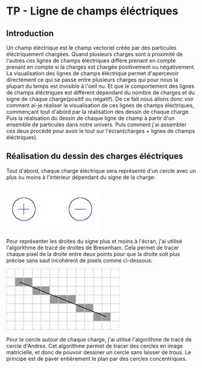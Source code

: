 # TP - Ligne de champs éléctriques

## **Introduction**

Un champ éléctrique est le champ vectoriel créée par des particules éléctriquement chargées. Quand plusieurs charges sont à proximité de l'autres ces lignes de champs éléctriques diffère prenant en compte prenant en compte si la charges est chargée positivement ou négativement. La visualisation des lignes de champs éléctrique permet d'apercevoir directement ce qui se passe entre plusieurs charges qui pour nous la plupart du temps est invisible à l'oeil nu. Et que le comportement des lignes de champs éléctriques est différent dépendant du nombre de charges et du signe de chaque charge(positif ou négatif). De ce fait nous allons donc voir comment ai-je réaliser la visualisation de ces lignes de champs éléctriques, commençant tout d'abord par la réalisation des dessin de chaque charge. Puis la réalisation du dessin de chaque ligne de champ à partir d'un ensemble de particules dans notre univers. Puis comment j'ai assembler ces deux procédé pour avoir le tout sur l'écran(charges + lignes de champs éléctriques).

## **Réalisation du dessin des charges éléctriques**

Tout d'abord, chaque charge éléctrique sera représenté d'un cercle avec un plus ou moins à l'intérieur dépendant du signe de la charge:  

![Dessin charges à partir de la librairie gfx](./Images/Dessin_charges.png)

<!-- <p align="center">
    <img alt="Dessin des charges" src="./Images/Dessin_charges.png">
</p> -->

  
Pour représenter les droites du signe plus et moins à l'écran, j'ai utilisé l'algorithme de tracé de droites de Bresenham. Cela permet de tracer chaque pixel de la droite entre deux points pour que la droite soit plus précise sans saut incohérent de pixels comme ci-dessous: 

![Tracé de Bresenham(Extrait de wikipédia)](./Images/Trace_Bresenham.png)
<!-- <p align="center">
    <img alt="Trace de Bresenham" src="./Images/Trace_Bresenham.png" title="Extrait de Wikipedia">
</p> -->

Pour le cercle autour de chaque charge, j'ai utilisé l'algorithme de tracé de cercle d'Andres. Cet algorithme permet de tracer des cercles en image matricielle, et donc de pouvoir dessiner un cercle sans laisser de trous. Le principe est de paver entièrement le plan par des cercles concentriques.